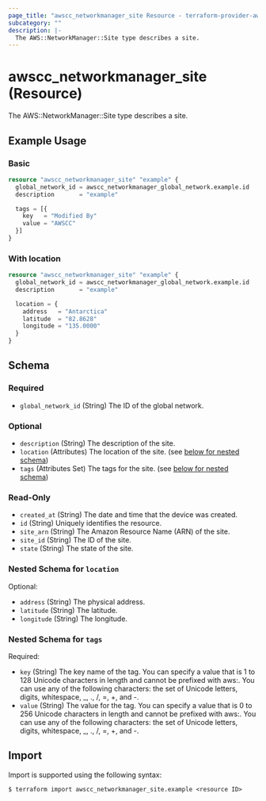 ```yaml
---
page_title: "awscc_networkmanager_site Resource - terraform-provider-awscc"
subcategory: ""
description: |-
  The AWS::NetworkManager::Site type describes a site.
---
```


# awscc_networkmanager_site (Resource)

The AWS::NetworkManager::Site type describes a site.

## Example Usage

### Basic

```terraform
resource "awscc_networkmanager_site" "example" {
  global_network_id = awscc_networkmanager_global_network.example.id
  description       = "example"

  tags = [{
    key   = "Modified By"
    value = "AWSCC"
  }]
}
```

### With location

```terraform
resource "awscc_networkmanager_site" "example" {
  global_network_id = awscc_networkmanager_global_network.example.id
  description       = "example"

  location = {
    address   = "Antarctica"
    latitude  = "82.8628"
    longitude = "135.0000"
  }
}
```

<!-- schema generated by tfplugindocs -->
## Schema

### Required

- `global_network_id` (String) The ID of the global network.

### Optional

- `description` (String) The description of the site.
- `location` (Attributes) The location of the site. (see [below for nested schema](#nestedatt--location))
- `tags` (Attributes Set) The tags for the site. (see [below for nested schema](#nestedatt--tags))

### Read-Only

- `created_at` (String) The date and time that the device was created.
- `id` (String) Uniquely identifies the resource.
- `site_arn` (String) The Amazon Resource Name (ARN) of the site.
- `site_id` (String) The ID of the site.
- `state` (String) The state of the site.

<a id="nestedatt--location"></a>
### Nested Schema for `location`

Optional:

- `address` (String) The physical address.
- `latitude` (String) The latitude.
- `longitude` (String) The longitude.


<a id="nestedatt--tags"></a>
### Nested Schema for `tags`

Required:

- `key` (String) The key name of the tag. You can specify a value that is 1 to 128 Unicode characters in length and cannot be prefixed with aws:. You can use any of the following characters: the set of Unicode letters, digits, whitespace, _, ., /, =, +, and -.
- `value` (String) The value for the tag. You can specify a value that is 0 to 256 Unicode characters in length and cannot be prefixed with aws:. You can use any of the following characters: the set of Unicode letters, digits, whitespace, _, ., /, =, +, and -.

## Import

Import is supported using the following syntax:

```shell
$ terraform import awscc_networkmanager_site.example <resource ID>
```
